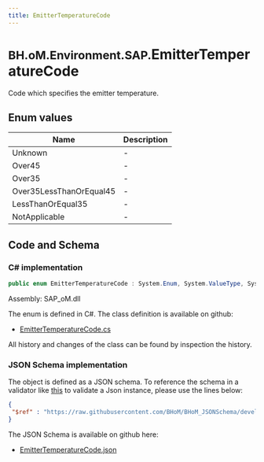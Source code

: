 ```yaml
---
title: EmitterTemperatureCode
---
```


# <small>BH.oM.Environment.SAP.</small>**EmitterTemperatureCode**

Code which specifies the emitter temperature.

## Enum values

| Name            | Description                                                    |
|-----------------|----------------------------------------------------------------|
| Unknown |  -  |
| Over45 |  -  |
| Over35 |  -  |
| Over35LessThanOrEqual45 |  -  |
| LessThanOrEqual35 |  -  |
| NotApplicable |  -  |


## Code and Schema

### C# implementation

``` C# title="C#"
public enum EmitterTemperatureCode : System.Enum, System.ValueType, System.IComparable, System.ISpanFormattable, System.IFormattable, System.IConvertible
```

Assembly: SAP_oM.dll

The enum is defined in C#. The class definition is available on github:

- [EmitterTemperatureCode.cs](https://github.com/BHoM/SAP_Toolkit/blob/develop/SAP_oM/Enums\EmitterTemperatureCode.cs)

All history and changes of the class can be found by inspection the history.
### JSON Schema implementation

The object is defined as a JSON schema. To reference the schema in a validator like [this](https://www.jsonschemavalidator.net/) to validate a Json instance, please use the lines below:

``` json title="JSON Schema"
{
 "$ref" : "https://raw.githubusercontent.com/BHoM/BHoM_JSONSchema/develop/SAP_oM/SAP/EmitterTemperatureCode.json"
}
```

The JSON Schema is available on github here:

- [EmitterTemperatureCode.json](https://github.com/BHoM/BHoM_JSONSchema/blob/develop/SAP_oM/SAP/EmitterTemperatureCode.json)
